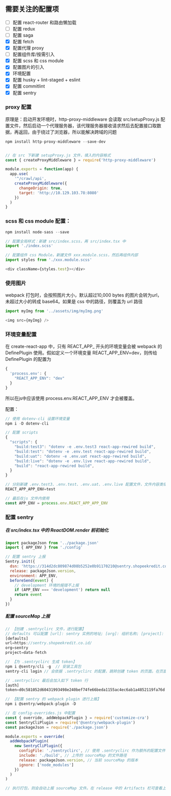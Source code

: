 ## 需要关注的配置项
- [ ] 配置 react-router 和路由懒加载
- [ ] 配置 redux
- [ ] 配置 saga
- [x] 配置 fetch
- [x] 配置代理 proxy
- [ ] 配置组件库/按需引入
- [x] 配置 scss 和 css module
- [x] 配置图片的引入
- [x] 环境配置
- [x] 配置 husky + lint-staged + eslint
- [x] 配置 commitlint
- [x] 配置 sentry

### proxy 配置
原理是：启动开发环境时，http-proxy-middleware 会读取 src/setupProxy.js 配置文件，然后启动一个代理服务器，该代理服务器接收请求然后去配置接口取数据，再返回，由于绕过了浏览器，所以能解决跨域的问题
```js
npm install http-proxy-middleware --save-dev


// 在 src 下新建 setupProxy.js 文件，填入的内容格式
const { createProxyMiddleware } = require('http-proxy-middleware')

module.exports = function(app) {
  app.use(
    '^/crawl/api',
    createProxyMiddleware({
      changeOrigin: true,
      target: 'http://10.129.103.78:8080'
    })
  )
}
```

### scss 和 css module 配置：
```js
npm install node-sass --save

// 配置全局样式：新建 src/index.scss，再 src/index.tsx 中
import './index.scss'

// 配置组件 css Module，新建文件 xxx.module.scss，然后再组件内部
import styles from './xxx.module.scss'

<div className={styles.test}></div>
```

### 使用图片
webpack 打包时，会按照图片大小，默认超过10,000 bytes 的图片会转为url，未超过大小的转成 base64。如果是 css 中的路径，则覆盖为 url 路径
```js
import myImg from '../assets/img/myImg.png'

<img src={myImg} />
```

### 环境变量配置
在 create-react-app 中，只有 REACT_APP_ 开头的环境变量会被 webpack 的 DefinePlugin 使用。假如定义一个环境变量 REACT_APP_ENV=dev，则传给 DefinePlugin 的配置为
```js
{
  'process.env': {
    "REACT_APP_ENV": "dev"
  }
}
```
所以在js中应该使用 process.env.REACT_APP_ENV 才会被覆盖。

配置：
```js
// 使用 dotenv-cli 设置环境变量
npm i -D dotenv-cli

// 配置 scripts
{
  "scripts": {
    "build:test3": "dotenv -e .env.test3 react-app-rewired build",
    "build:test": "dotenv -e .env.test react-app-rewired build",
    "build:uat": "dotenv -e .env.uat react-app-rewired build",
    "build:live": "dotenv -e .env.live react-app-rewired build",
    "build": "react-app-rewired build",
  }
}

// 分别新建 .env.test3、.env.test、.env.uat、.env.live 配置文件，文件内容类似于
REACT_APP_APP_ENV=test

// 最后在js 文件内使用
const APP_ENV = process.env.REACT_APP_APP_ENV
```

### 配置 sentry
##### 在 src/index.tsx 中的 ReactDOM.render 前初始化
```js
import packageJson from '../package.json'
import { APP_ENV } from './config'

// 配置 sentry 上报
Sentry.init({
  dsn: 'https://314d2dc809874d08b5252e0b91170210@sentry.shopeekredit.co.id/80',
  release: packageJson.version,
  environment: APP_ENV,
  beforeSend(event) {
    // development 环境的报错不上报
    if (APP_ENV === 'development') return null
    return event
  }
})
```

##### 配置 sourceMap 上报
```js
// 【创建 .sentryclirc 文件，进行配置】
// defaults 可以配置 [url]: sentry 实例的地址; [org]: 组织名称; [project]: 项目名称
[defaults]
url=https://sentry.shopeekredit.co.id/
org=sentry
project=data-fetch
```

```js
// 【为 .sentryclirc 生成 token】
npm i @sentry/cli -g  // 安装工具包
sentry-cli login // 会依据 .sentryclirc 的配置，跳转创建 token 的页面。在页面内手动创建 token 后复制，然后回到命令行粘贴

// .sentryclirc 最后会加入如下 token 行
[auth]
token=d0c581052d60431993498e240bef74fe66beda1155ac4ec6ab1a4852119fa76d
```

```js
// 【配置 sentry 的 webpack plugin 进行上报】
npm i @sentry/webpack-plugin -D

// 在 config-overrides.js 中配置
const { override, addWebpackPlugin } = require('customize-cra')
const SentryCliPlugin = require('@sentry/webpack-plugin')
const packageJson = require('./package.json')

module.exports = override(
  addWebpackPlugin(
    new SentryCliPlugin({
      configFile: './sentryclirc', // 使用 .sentryclirc 作为额外的配置文件
      include: './build', // 上传的 sourceMap 的文件路径
      release: packageJson.version, // 当前 sourceMap 的版本
      ignore: ['node_modules']
    })
  )
)

// 执行打包，则会自动上报 sourceMap 文件。在 release 中的 Artifacts 栏可查看上报的 sourceMap 文件
```